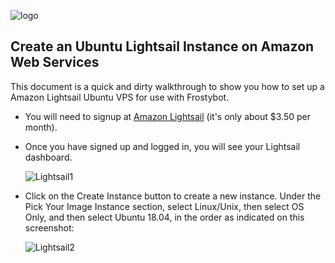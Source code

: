 ![logo](https://i.imgur.com/YAME6yT.png "#FrostyBot")

## Create an Ubuntu Lightsail Instance on Amazon Web Services

This document is a quick and dirty walkthrough to show you how to set up a Amazon Lightsail Ubuntu VPS for use with Frostybot. 

* You will need to signup at [Amazon Lightsail](https://lightsail.aws.amazon.com/) (it's only about $3.50 per month). 

* Once you have signed up and logged in, you will see your Lightsail dashboard.

  ![Lightsail1](https://i.imgur.com/JsTXxQ0.png)

* Click on the Create Instance button to create a new instance. Under the Pick Your Image Instance section, select Linux/Unix, then select OS Only, and then select Ubuntu 18.04, in the order as indicated on this screenshot:

  ![Lightsail2](https://i.imgur.com/e65cVF6.png)

